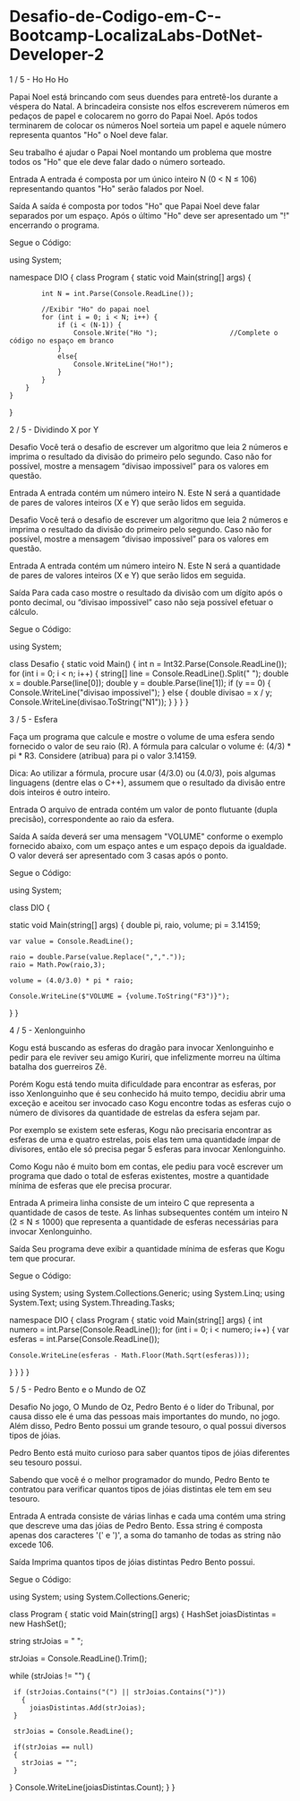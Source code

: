 # Desafio-de-Codigo-em-C--Bootcamp-LocalizaLabs-DotNet-Developer-2
1 / 5 - Ho Ho Ho

Papai Noel está brincando com seus duendes para entretê-los durante a véspera do Natal. A brincadeira consiste nos elfos escreverem números em pedaços de papel e colocarem no gorro do Papai Noel. Após todos terminarem de colocar os números Noel sorteia um papel e aquele número representa quantos "Ho" o Noel deve falar.

Seu trabalho é ajudar o Papai Noel montando um problema que mostre todos os "Ho" que ele deve falar dado o número sorteado.

Entrada
A entrada é composta por um único inteiro N (0 < N ≤ 106) representando quantos "Ho" serão falados por Noel.

Saída
A saída é composta por todos "Ho" que Papai Noel deve falar separados por um espaço. Após o último "Ho" deve ser apresentado um "!" encerrando o programa.

Segue o Código:

using System;

namespace DIO {
    class Program {
        static void Main(string[] args) {

            int N = int.Parse(Console.ReadLine());

            //Exibir "Ho" do papai noel
            for (int i = 0; i < N; i++) {
                if (i < (N-1)) {
                    Console.Write("Ho ");                  //Complete o código no espaço em branco
                }
                else{
                    Console.WriteLine("Ho!");
                }
            }
        }
    }
}


2 / 5 - Dividindo X por Y

Desafio
Você terá o desafio de escrever um algoritmo que leia 2 números e imprima o resultado da divisão do primeiro pelo segundo. Caso não for possível, mostre a mensagem “divisao impossivel” para os valores em questão.

Entrada
A entrada contém um número inteiro N. Este N será a quantidade de pares de valores inteiros (X e Y) que serão lidos em seguida.

Desafio
Você terá o desafio de escrever um algoritmo que leia 2 números e imprima o resultado da divisão do primeiro pelo segundo. Caso não for possível, mostre a mensagem “divisao impossivel” para os valores em questão.

Entrada
A entrada contém um número inteiro N. Este N será a quantidade de pares de valores inteiros (X e Y) que serão lidos em seguida.

Saída
Para cada caso mostre o resultado da divisão com um dígito após o ponto decimal, ou “divisao impossivel” caso não seja possível efetuar o cálculo.

Segue o Código:

using System;

class Desafio {
    static void Main() 
    {
        int n = Int32.Parse(Console.ReadLine());
        for (int i = 0; i < n; i++) 
        {
            string[] line = Console.ReadLine().Split(" ");
            double x = double.Parse(line[0]);
            double y = double.Parse(line[1]);
            if (y == 0) 
            {
                Console.WriteLine("divisao impossivel");
            } else 
            {
                double divisao = x / y;
                Console.WriteLine(divisao.ToString("N1"));
            }
        }
    }
}


3 / 5 - Esfera

Faça um programa que calcule e mostre o volume de uma esfera sendo fornecido o valor de seu raio (R). A fórmula para calcular o volume é: (4/3) * pi * R3. Considere (atribua) para pi o valor 3.14159.

Dica: Ao utilizar a fórmula, procure usar (4/3.0) ou (4.0/3), pois algumas linguagens (dentre elas o C++), assumem que o resultado da divisão entre dois inteiros é outro inteiro.

Entrada
O arquivo de entrada contém um valor de ponto flutuante (dupla precisão), correspondente ao raio da esfera.

Saída
A saída deverá ser uma mensagem "VOLUME" conforme o exemplo fornecido abaixo, com um espaço antes e um espaço depois da igualdade. O valor deverá ser apresentado com 3 casas após o ponto.

Segue o Código: 

using System;

class DIO 
{

  static void Main(string[] args) 
  {
    double pi, raio, volume;
    pi = 3.14159;
    
    var value = Console.ReadLine();

    raio = double.Parse(value.Replace(",",".")); 
    raio = Math.Pow(raio,3);
 
    volume = (4.0/3.0) * pi * raio;
    
    Console.WriteLine($"VOLUME = {volume.ToString("F3")}");
  }
}


4 / 5 - Xenlonguinho

Kogu está buscando as esferas do dragão para invocar Xenlonguinho e pedir para ele reviver seu amigo Kuriri, que infelizmente morreu na última batalha dos guerreiros Zê.

Porém Kogu está tendo muita dificuldade para encontrar as esferas, por isso Xenlonguinho que é seu conhecido há muito tempo, decidiu abrir uma exceção e aceitou ser invocado caso Kogu encontre todas as esferas cujo o número de divisores da quantidade de estrelas da esfera sejam par.

Por exemplo se existem sete esferas, Kogu não precisaria encontrar as esferas de uma e quatro estrelas, pois elas tem uma quantidade ímpar de divisores, então ele só precisa pegar 5 esferas para invocar Xenlonguinho.

Como Kogu não é muito bom em contas, ele pediu para você escrever um programa que dado o total de esferas existentes, mostre a quantidade mínima de esferas que ele precisa procurar.

Entrada
A primeira linha consiste de um inteiro C que representa a quantidade de casos de teste. As linhas subsequentes contém um inteiro N (2 ≤ N ≤ 1000) que representa a quantidade de esferas necessárias para invocar Xenlonguinho.

Saída
Seu programa deve exibir a quantidade mínima de esferas que Kogu tem que procurar.

Segue o Código: 

using System;
using System.Collections.Generic;
using System.Linq;
using System.Text;
using System.Threading.Tasks;

namespace DIO
{
    class Program
    {
        static void Main(string[] args)
        {
            int numero = int.Parse(Console.ReadLine());
            for (int i = 0; i < numero; i++)
            {
               var esferas = int.Parse(Console.ReadLine());

    Console.WriteLine(esferas - Math.Floor(Math.Sqrt(esferas)));
   }
  }
 }
}


5 / 5 - Pedro Bento e o Mundo de OZ

Desafio
No jogo, O Mundo de Oz, Pedro Bento é o líder do Tribunal, por causa disso ele é uma das pessoas mais importantes do mundo, no jogo. Além disso, Pedro Bento possui um grande tesouro, o qual possui diversos tipos de jóias.

Pedro Bento está muito curioso para saber quantos tipos de jóias diferentes seu tesouro possui.

Sabendo que você é o melhor programador do mundo, Pedro Bento te contratou para verificar quantos tipos de jóias distintas ele tem em seu tesouro.

Entrada
A entrada consiste de várias linhas e cada uma contém uma string que descreve uma das jóias de Pedro Bento. Essa string é composta apenas dos caracteres '(' e ')', a soma do tamanho de todas as string não excede 106.

Saída
Imprima quantos tipos de jóias distintas Pedro Bento possui.

Segue o Código: 

using System;
using System.Collections.Generic;

class Program 
{
 static void Main(string[] args) 
 {
   HashSet<string> joiasDistintas = new HashSet<string>();

   string strJoias = " ";

   strJoias = Console.ReadLine().Trim();

   while (strJoias != "")
   {

     if (strJoias.Contains("(") || strJoias.Contains(")"))
       {
         joiasDistintas.Add(strJoias);
     }

     strJoias = Console.ReadLine();

     if(strJoias == null) 
     {
       strJoias = "";
     }
   }
 Console.WriteLine(joiasDistintas.Count);
 }
}
